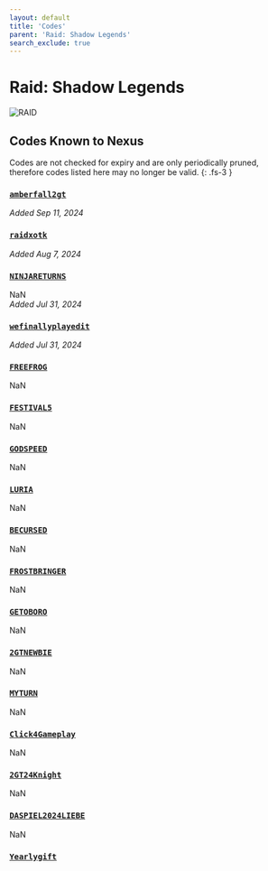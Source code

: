 ```yaml
---
layout: default
title: 'Codes'
parent: 'Raid: Shadow Legends'
search_exclude: true
---
```


# Raid: Shadow Legends

![RAID](https://cdn.discordapp.com/emojis/1265002064136900669.png)

## Codes Known to Nexus

Codes are not checked for expiry and are only periodically pruned, therefore codes listed here may no longer be valid.
{: .fs-3 }

### [`amberfall2gt`](https://clipboard.nexus-codes.app/?copy=amberfall2gt)

*Added Sep 11, 2024*

### [`raidxotk`](https://clipboard.nexus-codes.app/?copy=raidxotk)

*Added Aug 7, 2024*

### [`NINJARETURNS`](https://clipboard.nexus-codes.app/?copy=NINJARETURNS)

NaN<br />*Added Jul 31, 2024*

### [`wefinallyplayedit`](https://clipboard.nexus-codes.app/?copy=wefinallyplayedit)

*Added Jul 31, 2024*

### [`FREEFROG`](https://clipboard.nexus-codes.app/?copy=FREEFROG)

NaN<br />

### [`FESTIVAL5`](https://clipboard.nexus-codes.app/?copy=FESTIVAL5)

NaN<br />

### [`GODSPEED`](https://clipboard.nexus-codes.app/?copy=GODSPEED)

NaN<br />

### [`LURIA`](https://clipboard.nexus-codes.app/?copy=LURIA)

NaN<br />

### [`BECURSED`](https://clipboard.nexus-codes.app/?copy=BECURSED)

NaN<br />

### [`FROSTBRINGER`](https://clipboard.nexus-codes.app/?copy=FROSTBRINGER)

NaN<br />

### [`GETOBORO`](https://clipboard.nexus-codes.app/?copy=GETOBORO)

NaN<br />

### [`2GTNEWBIE`](https://clipboard.nexus-codes.app/?copy=2GTNEWBIE)

NaN<br />

### [`MYTURN`](https://clipboard.nexus-codes.app/?copy=MYTURN)

NaN<br />

### [`Click4Gameplay`](https://clipboard.nexus-codes.app/?copy=Click4Gameplay)

NaN<br />

### [`2GT24Knight`](https://clipboard.nexus-codes.app/?copy=2GT24Knight)

NaN<br />

### [`DASPIEL2024LIEBE`](https://clipboard.nexus-codes.app/?copy=DASPIEL2024LIEBE)

NaN<br />

### [`Yearlygift`](https://clipboard.nexus-codes.app/?copy=Yearlygift)

